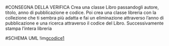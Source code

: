 #CONSEGNA DELLA VERIFICA
Crea una classe Libro passandogli autore, titolo, anno di pubblicazione e codice.
Poi crea una classe libreria con la collezione che ti sembra più adatta e fai un eliminazione attraverso l’anno di pubblicazione e una ricerca attraverso il codice del Libro.
Successivamente stampa l’intera libreria

#SCHEMA UML
!img[codice1](codice1.jpg)